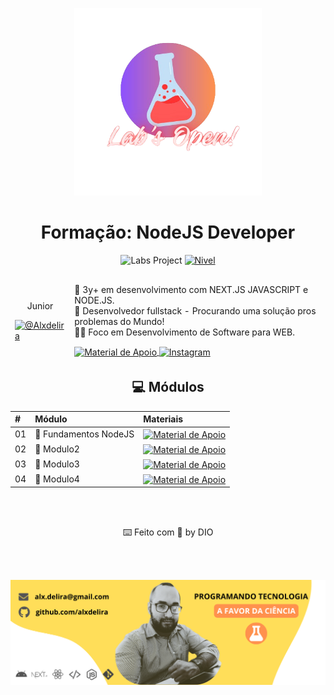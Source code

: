 <!--START_SECTION:header-->
<div align="center">
  <p align="center">
     <p align="center">
     <img 
      alt="Lab's Open" 
      src="./.github/assets/logo.png" 
      width="300px" 
    />
    <h1>Formação: NodeJS Developer</h1>
  </p>
</div>
<!--END_SECTION:header-->

<p align="center">
  <img src="https://img.shields.io/static/v1?label=LABS&message=Education&color=E94D5F&labelColor=202024" alt="Labs Project" />
  <a href="NIVEL"><img  src="https://img.shields.io/static/v1?label=Nivel&message=Basico&color=E94D5F&labelColor=202024" alt="Nivel"></a>
</p>

<!--  -->
<table align="center">
<thead>
  <tr>
    <td>
        <p align="center">Junior</p>
        <a href="https://github.com/Alxdelira">
        <img src="https://avatars.githubusercontent.com/u/102405026?v=4" alt="@Alxdelira" 
        width="100px"><br>
      </a>
    </td>
    <td colspan="3">
    <p>🎉 3y+ em desenvolvimento com NEXT.JS JAVASCRIPT e NODE.JS.
      <br/>
     🌟 Desenvolvedor fullstack - Procurando uma solução pros problemas do Mundo!
      <br/>
    👨‍💻 Foco em Desenvolvimento de Software para WEB.
    </p>
      <a 
      href="https://www.linkedin.com/in/alxdelira/" 
      align="center">
           <img 
            align="center" 
            alt="Material de Apoio" 
            src="https://img.shields.io/badge/LinkedIn-0077B5?style=for-the-badge&logo=linkedin&logoColor=white"
            >
        </a>
        <a href="https://www.instagram.com/alx_delira/" target="_blank">
            <img 
              align="center" 
              alt="Instagram" 
              src="https://img.shields.io/badge/Instagram-E4405F?style=for-the-badge&logo=instagram&logoColor=white"
            >
        </a>
    </td>
  </tr>
</thead>
</table>
<!--  -->

<div align="center">
  <h2>💻 Módulos</h2>
</div>

<div align="center">
<table>
  <thead>
    <tr align="left">
      <th>#</th>
      <th>Módulo</th>
      <th>Materiais</th>
    </tr>
  </thead>
  <tbody align="left">
    <tr>
      <td>01</td>
      <td>📁 Fundamentos NodeJS</td>
      <td align="center">
        <a href="">
           <img 
              align="center" 
              alt="Material de Apoio" 
              src="https://img.shields.io/badge/Ver%20Material-E94D5F?style=for-the-badge"
            >
        </a>
      </td>
    </tr>
    <tr>
      <td>02</td>
      <td>📁 Modulo2</td>
      <td align="center">
        <a href="">
           <img 
            align="center" 
            alt="Material de Apoio" 
            src="https://img.shields.io/badge/Ver%20Material-E94D5F?style=for-the-badge"
            >
        </a>
      </td>
    </tr>
    <tr>
      <td>03</td>
      <td>📁 Modulo3</td>
      <td align="center">
        <a href="">
           <img 
            align="center" 
            alt="Material de Apoio" 
            src="https://img.shields.io/badge/Ver%20Material-E94D5F?style=for-the-badge"
            >
        </a>
      </td>    
    </tr>
    <tr>
      <td>04</td>
      <td>📁 Modulo4</td>
      <td align="center">
        <a href="">
           <img 
            align="center" 
            alt="Material de Apoio" 
            src="https://img.shields.io/badge/Ver%20Material-E94D5F?style=for-the-badge"
            >
        </a>
      </td>    
    </tr>
  </tbody>
  <tfoot></tfoot>
</table>
</div>

<!--START_SECTION:footer-->
<br/>
<br/>
<p align="center">
  ⌨️ Feito com 💜 by DIO
</p>

<br />
<br />

<p align="center">
  <a href="https://www.dio.me/" target="_blank">
    <img align="center" src="./.github/assets/footer.png" alt="banner"/>
  </a>
</p>

<!--END_SECTION:footer-->
